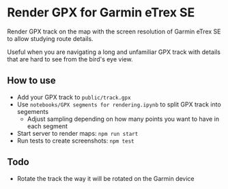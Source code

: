 # Render GPX for Garmin eTrex SE

Render GPX track on the map with the screen resolution of Garmin eTrex SE to allow studying route details. 

Useful when you are navigating a long and unfamiliar GPX track with details that are hard to see from the bird's eye view.

## How to use

- Add your GPX track to `public/track.gpx`
- Use `notebooks/GPX segments for rendering.ipynb` to split GPX track into segements
  - Adjust sampling depending on how many points you want to have in each segment
- Start server to render maps: `npm run start`
- Run tests to create screenshots: `npm test`

## Todo

- Rotate the track the way it will be rotated on the Garmin device
